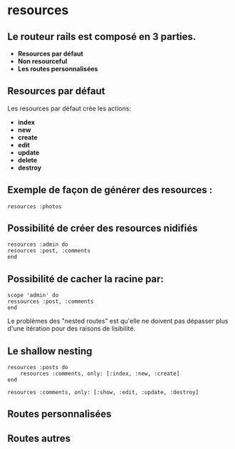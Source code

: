 resources
=========

Le routeur rails est composé en 3 parties.
------------------------------------------

* **Resources par défaut**
* **Non resourceful**
* **Les routes personnalisées**


Resources par défaut
--------------------

Les resources par défaut crée les actions:

* **index**
* **new**
* **create**
* **edit**
* **update**
* **delete**
* **destroy**

Exemple de façon de générer des resources :
-------------------------------------------

    resources :photos

Possibilité de créer des resources nidifiés
-------------------------------------------
    resources :admin do
    resources :post, :comments
    end

Possibilité de cacher la racine par:
------------------------------------

    scope 'admin' do
    ressources :post, :comments
    end

Le problèmes des "nested routes" est qu'elle ne doivent pas dépasser plus d'une itération pour des raisons de lisibilité.

Le shallow nesting
------------------

```
resources :posts do
    resources :comments, only: [:index, :new, :create]
end
```

```
resources :comments, only: [:show, :edit, :update, :destroy]
```

Routes personnalisées
---------------------
Routes autres
-------------
